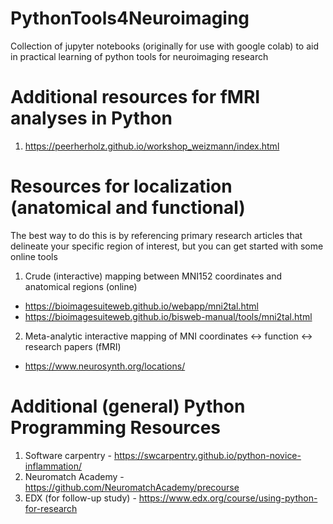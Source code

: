 # PythonTools4Neuroimaging
Collection of jupyter notebooks (originally for use with google colab) to aid in practical learning of python tools for neuroimaging research

# Additional resources for fMRI analyses in Python
1. https://peerherholz.github.io/workshop_weizmann/index.html

# Resources for localization (anatomical and functional)
The best way to do this is by referencing primary research articles that delineate your specific region of interest, but you can get started with some online tools
1. Crude (interactive) mapping between MNI152 coordinates and anatomical regions (online) 
  - https://bioimagesuiteweb.github.io/webapp/mni2tal.html
  - https://bioimagesuiteweb.github.io/bisweb-manual/tools/mni2tal.html
2. Meta-analytic interactive mapping of MNI coordinates ↔ function ↔ research papers (fMRI)
  - https://www.neurosynth.org/locations/

# Additional (general) Python Programming Resources
1. Software carpentry - https://swcarpentry.github.io/python-novice-inflammation/
2. Neuromatch Academy - https://github.com/NeuromatchAcademy/precourse
3. EDX (for follow-up study) - https://www.edx.org/course/using-python-for-research
